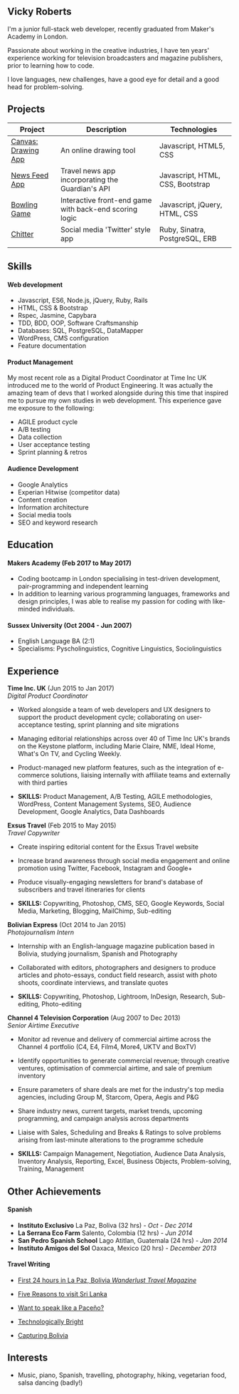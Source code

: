 ## Vicky Roberts

I'm a junior full-stack web developer, recently graduated from Maker's Academy in London. 

Passionate about working in the creative industries, I have ten years' experience working for television broadcasters and magazine publishers, prior to learning how to code. 

I love languages, new challenges, have a good eye for detail and a good head for problem-solving.

## Projects

| Project  | Description  | Technologies  |
|---|---|---|
| [Canvas: Drawing App](https://github.com/ledleds/canvas) | An online drawing tool | Javascript, HTML5, CSS |
| [News Feed App](https://github.com/tvfb85/newsapp-js) | Travel news app incorporating the Guardian's API | Javascript, HTML, CSS, Bootstrap |
| [Bowling Game](https://github.com/tvfb85/bowling-challenge)  | Interactive front-end game with back-end scoring logic |  Javascript, jQuery, HTML, CSS |
| [Chitter](https://github.com/tvfb85/chitter-challenge) | Social media 'Twitter' style app | Ruby, Sinatra, PostgreSQL, ERB |
|   |   |   |


## Skills

#### Web development
- Javascript, ES6, Node.js, jQuery, Ruby, Rails
- HTML, CSS & Bootstrap
- Rspec, Jasmine, Capybara
- TDD, BDD, OOP, Software Craftsmanship
- Databases: SQL, PostgreSQL, DataMapper
- WordPress, CMS configuration
- Feature documentation

#### Product Management
My most recent role as a Digital Product Coordinator at Time Inc UK introduced me to the world of Product Engineering. It was actually the amazing team of devs that I worked alongside during this time that inspired me to pursue my own studies in web development. This experience gave me exposure to the following:

- AGILE product cycle
- A/B testing
- Data collection
- User acceptance testing
- Sprint planning & retros

#### Audience Development
- Google Analytics
- Experian Hitwise (competitor data)
- Content creation
- Information architecture
- Social media tools
- SEO and keyword research


## Education

#### Makers Academy (Feb 2017 to May 2017)

- Coding bootcamp in London specialising in test-driven development, pair-programming and independent learning
- In addition to learning various programming languages, frameworks and design principles, I was able to realise my passion for coding with like-minded individuals.

#### Sussex University (Oct 2004 - Jun 2007)

- English Language BA (2:1)
- Specialisms: Pyscholinguistics, Cognitive Linguistics, Sociolinguistics


## Experience

**Time Inc. UK** (Jun 2015 to Jan 2017)    
*Digital Product Coordinator*  
- Worked alongside a team of web developers and UX designers to support the product development cycle; collaborating on user-acceptance testing, sprint planning and site migrations

- Managing editorial relationships across over 40 of Time Inc UK's brands on the Keystone platform, including Marie Claire, NME, Ideal Home, What's On TV, and Cycling Weekly.

- Product-managed new platform features, such as the integration of e-commerce solutions, liaising internally with affiliate teams and externally with third parties

- **SKILLS:** Product Management, A/B Testing, AGILE methodologies, WordPress, Content Management Systems, SEO, Audience Development, Google Analytics, Data Dashboards


**Exsus Travel** (Feb 2015 to May 2015)    
*Travel Copywriter*  
- Create inspiring editorial content for the Exsus Travel website

- Increase brand awareness through social media engagement and online promotion using Twitter, Facebook, Instagram and Google+

- Produce visually-engaging newsletters for brand's database of subscribers and travel itineraries for clients

- **SKILLS:** Copywriting, Photoshop, CMS, SEO, Google Keywords, Social Media, Marketing, Blogging, MailChimp, Sub-editing


**Bolivian Express** (Oct 2014 to Jan 2015)    
*Photojournalism Intern*  
- Internship with an English-language magazine publication based in Bolivia, studying journalism, Spanish and Photography

- Collaborated with editors, photographers and designers to produce articles and photo-essays, conduct field research, assist with photo shoots, coordinate interviews, and translate quotes

- **SKILLS:** Copywriting, Photoshop, Lightroom, InDesign, Research, Sub-editing, Photo-editing


**Channel 4 Television Corporation** (Aug 2007 to Dec 2013)   
*Senior Airtime Executive*  
- Monitor ad revenue and delivery of commercial airtime across the Channel 4 portfolio (C4, E4, Film4, More4, UKTV and BoxTV)

- Identify opportunities to generate commercial revenue; through creative ventures, optimisation of commercial airtime, and sale of premium inventory

- Ensure parameters of share deals are met for the industry's top media agencies, including Group M, Starcom, Opera, Aegis and P&G

- Share industry news, current targets, market trends, upcoming programming, and campaign analysis across departments

- Liaise with Sales, Scheduling and Breaks & Ratings to solve problems arising from last-minute alterations to the programme schedule

- **SKILLS:** Campaign Management, Negotiation, Audience Data Analysis, Inventory Analysis, Reporting, Excel, Business Objects, Problem-solving, Training, Management

## Other Achievements

#### Spanish
- **Instituto Exclusivo**  La Paz, Boliva (32 hrs) - *Oct - Dec 2014*
- **La Serrana Eco Farm**  Salento, Colombia (12 hrs) - *Jun 2014*
- **San Pedro Spanish School**  Lago Atitlan, Guatemala (24 hrs) - *Jan 2014*
- **Instituto Amigos del Sol**  Oaxaca, Mexico (20 hrs) - *December 2013*

#### Travel Writing
- <a href="http://www.wanderlust.co.uk/magazine/articles/destinations/first-24-hours-in-la-paz-bolivia?page=all">First 24 hours in La Paz, Bolivia *Wanderlust Travel Magazine*</a>

- <a href="https://www.exsus.com/blog/content/2016/05/13/five-reasons-to-visit-sri-lanka">Five Reasons to visit Sri Lanka</a>

- <a href="https://bolivianexpress-primary.s3-us-west-1.amazonaws.com/magazine_pdf/48_wWbtn8Y2OP.pdf#page=12">Want to speak like a Paceño?</a>

- <a href="https://bolivianexpress-primary.s3-us-west-1.amazonaws.com/magazine_pdf/48_wWbtn8Y2OP.pdf#page=7">Technologically Bright</a>

- <a href="https://bolivianexpress-primary.s3-us-west-1.amazonaws.com/magazine_pdf/49_vFtBcaGA2M.pdf#page=7">Capturing Bolivia</a>

## Interests
- Music, piano, Spanish, travelling, photography, hiking, vegetarian food, salsa dancing (badly!)
